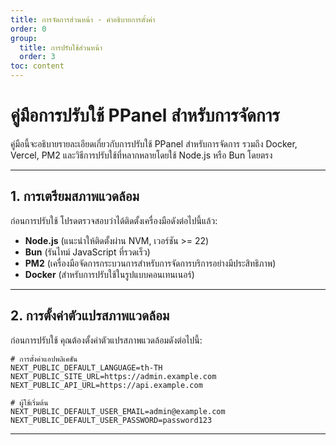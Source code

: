 ```yaml
---
title: การจัดการส่วนหน้า - คำอธิบายการตั้งค่า
order: 0
group: 
  title: การปรับใช้ส่วนหน้า
  order: 3
toc: content
---
```


# **คู่มือการปรับใช้ PPanel สำหรับการจัดการ**

คู่มือนี้จะอธิบายรายละเอียดเกี่ยวกับการปรับใช้ PPanel สำหรับการจัดการ รวมถึง Docker, Vercel, PM2 และวิธีการปรับใช้ที่หลากหลายโดยใช้ Node.js หรือ Bun โดยตรง

---

## **1. การเตรียมสภาพแวดล้อม**

ก่อนการปรับใช้ โปรดตรวจสอบว่าได้ติดตั้งเครื่องมือดังต่อไปนี้แล้ว:

- **Node.js** (แนะนำให้ติดตั้งผ่าน NVM, เวอร์ชัน >= 22)
- **Bun** (รันไทม์ JavaScript ที่รวดเร็ว)
- **PM2** (เครื่องมือจัดการกระบวนการสำหรับการจัดการบริการอย่างมีประสิทธิภาพ)
- **Docker** (สำหรับการปรับใช้ในรูปแบบคอนเทนเนอร์)

---

## **2. การตั้งค่าตัวแปรสภาพแวดล้อม**

ก่อนการปรับใช้ คุณต้องตั้งค่าตัวแปรสภาพแวดล้อมดังต่อไปนี้:

```env
# การตั้งค่าแอปพลิเคชัน
NEXT_PUBLIC_DEFAULT_LANGUAGE=th-TH
NEXT_PUBLIC_SITE_URL=https://admin.example.com
NEXT_PUBLIC_API_URL=https://api.example.com

# ผู้ใช้เริ่มต้น
NEXT_PUBLIC_DEFAULT_USER_EMAIL=admin@example.com
NEXT_PUBLIC_DEFAULT_USER_PASSWORD=password123
```

---

